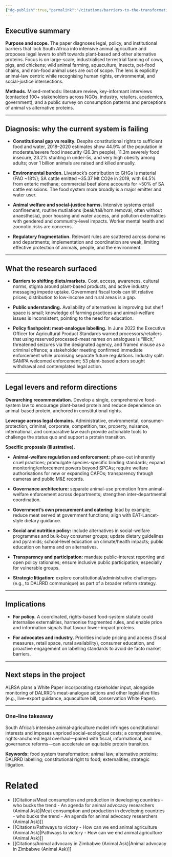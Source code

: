 ```yaml
---
{"dg-publish":true,"permalink":"/citations/barriers-to-the-transformation-of-south-africa-s-food-system-animal-law-reform-south-africa/","tags":["lower_middle_income_countries","movement_building","#africa"],"created":"2025-10-01T10:10:59.936+01:00","updated":"2025-10-12T14:53:23.048+01:00"}
---
```


## Executive summary

**Purpose and scope.** The paper diagnoses legal, policy, and institutional barriers that lock South Africa into intensive animal agriculture and proposes legal levers to shift towards plant-based and other alternative proteins. Focus is on large-scale, industrialised terrestrial farming of cows, pigs, and chickens; wild animal farming, aquaculture, insects, pet-food chains, and non-food animal uses are out of scope. The lens is explicitly animal-law centric while recognising human rights, environmental, and social-justice intersections.

**Methods.** Mixed-methods: literature review, key-informant interviews (contacted 100+ stakeholders across NGOs, industry, retailers, academics, government), and a public survey on consumption patterns and perceptions of animal vs alternative proteins.

---

## Diagnosis: why the current system is failing

- **Constitutional gap vs reality.** Despite constitutional rights to sufficient food and water, 2018–2020 estimates show 44.9% of the population in moderate/severe food insecurity (26.3m people), 11.3m severely food insecure, 23.2% stunting in under-5s, and very high obesity among adults; over 1 billion animals are raised and killed annually.
    
- **Environmental burden.** Livestock’s contribution to GHGs is material (FAO ~18%); SA cattle emitted ~35.37 Mt CO2e in 2019, with 64.5% from enteric methane; commercial beef alone accounts for ~50% of SA cattle emissions. The food system more broadly is a major emitter and water user.
    
- **Animal welfare and social-justice harms.** Intensive systems entail confinement, routine mutilations (beak/tail/horn removal, often without anaesthesia), poor housing and water access, and pollution externalities with gendered and community-level impacts. Worker mental health and zoonotic risks are concerns.
    
- **Regulatory fragmentation.** Relevant rules are scattered across domains and departments; implementation and coordination are weak, limiting effective protection of animals, people, and the environment.
    

---

## What the research surfaced

- **Barriers to shifting diets/markets.** Cost, access, awareness, cultural norms, stigma around plant-based products, and active industry messaging impede uptake. Government fiscal tools can tilt relative prices; distribution to low-income and rural areas is a gap.
    
- **Public understanding.** Availability of alternatives is improving but shelf space is small; knowledge of farming practices and animal-welfare issues is inconsistent, pointing to the need for education.
    
- **Policy flashpoint: meat-analogue labelling.** In June 2022 the Executive Officer for Agricultural Product Standards warned processors/retailers that using reserved processed-meat names on analogues is “illicit,” threatened seizures via the designated agency, and framed misuse as a criminal offence; a stakeholder meeting confirmed immediate enforcement while promising separate future regulations. Industry split: SAMPA welcomed enforcement; 53 plant-based actors sought withdrawal and contemplated legal action.
    

---

## Legal levers and reform directions

**Overarching recommendation.** Develop a single, comprehensive food-system law to encourage plant-based protein and reduce dependence on animal-based protein, anchored in constitutional rights.

**Leverage across legal domains.** Administrative, environmental, consumer-protection, criminal, corporate, competition, tax, property, nuisance, international, and comparative law each provide actionable tools to challenge the status quo and support a protein transition.

**Specific proposals (illustrative).**

- **Animal-welfare regulation and enforcement:** phase-out inherently cruel practices; promulgate species-specific binding standards; expand monitoring/enforcement powers beyond SPCAs; require welfare authorisations for new or expanding CAFOs; transparency through cameras and public M&E records.
    
- **Governance architecture:** separate animal-use promotion from animal-welfare enforcement across departments; strengthen inter-departmental coordination.
    
- **Government’s own procurement and catering:** lead by example; reduce meat served at government functions; align with EAT-Lancet-style dietary guidance.
    
- **Social and nutrition policy:** include alternatives in social-welfare programmes and bulk-buy consumer groups; update dietary guidelines and pyramids; school-level education on climate/health impacts; public education on harms and on alternatives.
    
- **Transparency and participation:** mandate public-interest reporting and open policy rationales; ensure inclusive public participation, especially for vulnerable groups.
    
- **Strategic litigation:** explore constitutional/administrative challenges (e.g., to DALRRD communique) as part of a broader reform strategy.
    

---

## Implications

- **For policy.** A coordinated, rights-based food-system statute could internalise externalities, harmonise fragmented rules, and enable price and information signals that favour lower-impact proteins.
    
- **For advocates and industry.** Priorities include pricing and access (fiscal measures, retail space, rural availability), consumer education, and proactive engagement on labelling standards to avoid de facto market barriers.
    

---

## Next steps in the project

ALRSA plans a White Paper incorporating stakeholder input, alongside monitoring of DALRRD’s meat-analogue actions and other legislative files (e.g., live-export guidance, aquaculture bill, conservation White Paper).

---

### One-line takeaway

South Africa’s intensive animal-agriculture model infringes constitutional interests and imposes unpriced social-ecological costs; a comprehensive, rights-anchored legal overhaul—paired with fiscal, informational, and governance reforms—can accelerate an equitable protein transition.

**Keywords:** food system transformation; animal law; alternative proteins; DALRRD labelling; constitutional right to food; externalities; strategic litigation.

# Related
- [[Citations/Meat consumption and production in developing countries - who bucks the trend - An agenda for animal advocacy researchers (Animal Ask)\|Meat consumption and production in developing countries - who bucks the trend - An agenda for animal advocacy researchers (Animal Ask)]]
- [[Citations/Pathways to victory - How can we end animal agriculture (Animal Ask)\|Pathways to victory - How can we end animal agriculture (Animal Ask)]]
- [[Citations/Animal advocacy in Zimbabwe (Animal Ask)\|Animal advocacy in Zimbabwe (Animal Ask)]]